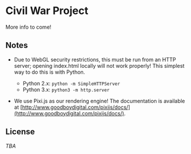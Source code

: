 Civil War Project
===

More info to come!

Notes
---

* Due to WebGL security restrictions, this must be run from an HTTP server;
opening index.html locally will not work properly! This simplest way to do
this is with Python.
  * Python 2.x: `python -m SimpleHTTPServer`
  * Python 3.x: `python3 -m http.server`

* We use Pixi.js as our rendering engine! The documentation is available at
[http://www.goodboydigital.com/pixijs/docs/](http://www.goodboydigital.com/pixijs/docs/).

License
---

_TBA_